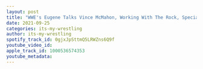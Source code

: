 ```yaml
---
layout: post
title: "WWE's Eugene Talks Vince McMahon, Working With The Rock, Special Needs & More"
date: 2021-09-25
categories: its-my-wrestling
author: its-my-wrestling
spotify_track_id: 0gjxJpSttmQ5LRWZns6Q9f
youtube_video_id: 
apple_track_id: 1000536574353
youtube_metadata: 
---
```

